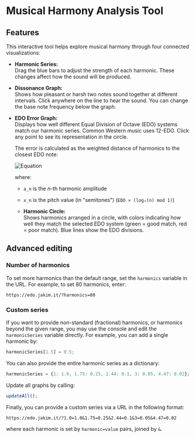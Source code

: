 # Musical Harmony Analysis Tool

## Features

This interactive tool helps explore musical harmony through four connected visualizations:

- **Harmonic Series:**  
  Drag the blue bars to adjust the strength of each harmonic. These changes affect how the sound will be produced.

- **Dissonance Graph:**  
  Shows how pleasant or harsh two notes sound together at different intervals. Click anywhere on the line to hear the sound. You can change the base note frequency below the graph.

- **EDO Error Graph:**  
  Displays how well different Equal Division of Octave (EDO) systems match our harmonic series. Common Western music uses 12-EDO. Click any point to see its representation in the circle.

  The error is calculated as the weighted distance of harmonics to the closest EDO note:

  ![Equation](https://latex.codecogs.com/png.latex?e%20=%20\sqrt{\sum_{n=1}^{+\infty}a_{n}%20(x_{n}%20-%20[x_{n}])^2})

  where:
  - `a_n` is the _n_-th harmonic amplitude
  - `x_n` is the pitch value (in "semitones") (`EDO × (log₂(n) mod 1)`)

  - **Harmonic Circle:**  
  Shows harmonics arranged in a circle, with colors indicating how well they match the selected EDO system (green = good match, red = poor match). Blue lines show the EDO divisions.

## Advanced editing

### Number of harmonics

To set more harmonics than the default range, set the `harmonics` variable in the URL. For example, to set 80 harmonics, enter:

```
https://edo.jakim.it/?harmonics=80
```

### Custom series

If you want to provide non-standard (fractional) harmonics, or harmonics beyond the given range, you may use the console and edit the `harmonicSeries` variable directly. For example, you can add a single harmonic by:

```javascript
harmonicSeries[1.5] = 0.5;
```

You can also provide the entire harmonic series as a dictionary:

```javascript
harmonicSeries = {1: 1.0, 1.75: 0.25, 2.44: 0.1, 3: 0.05, 4.47: 0.02};
```

Update all graphs by calling:

```javascript
updateAll();
```

Finally, you can provide a custom series via a URL in the following format:

```
https://edo.jakim.it/?1.0=1.0&1.75=0.25&2.44=0.1&3=0.05&4.47=0.02
```

where each harmonic is set by `harmonic=value` pairs, joined by `&`. 
